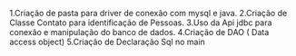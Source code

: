 1.Criação de pasta para driver de conexão com mysql e java.
2.Criação de Classe Contato para identificação de Pessoas.
3.Uso da Api jdbc para conexão e manipulação do banco de dados. 
4.Criação de DAO ( Data access object)
5.Criação de Declaração Sql no main 
